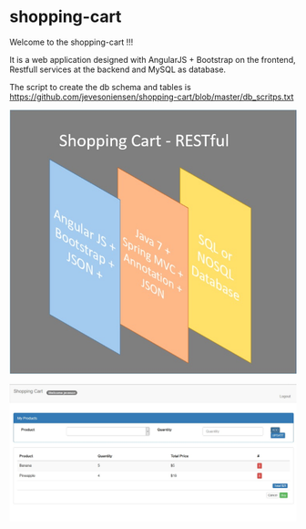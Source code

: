 # shopping-cart

Welcome to the shopping-cart !!!

It is a web application designed with AngularJS + Bootstrap on the frontend, Restfull services at the backend and MySQL as database.

The script to create the db schema and tables is https://github.com/jevesoniensen/shopping-cart/blob/master/db_scritps.txt

![enginediagrame](https://github.com/jevesoniensen/shopping-cart/blob/master/img/ShoppingCartLayers.jpg)

![enginediagrame](https://github.com/jevesoniensen/shopping-cart/blob/master/img/shoppingcart.jpg)
